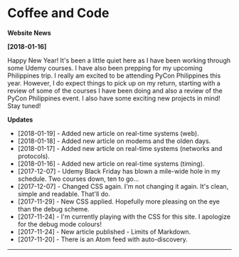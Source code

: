 # Coffee and Code

**Website News**

**[2018-01-16]**

Happy New Year! It's been a little quiet here as I have been working
through some Udemy courses. I have also been prepping for my upcoming
Philippines trip. I really am excited to be attending PyCon
Philippines this year. However, I do expect things to pick up on my
return, starting with a review of some of the courses I have been
doing and also a review of the PyCon Philippines event. I also have
some exciting new projects in mind! Stay tuned! 


**Updates**

* [2018-01-19] - Added new article on real-time systems (web).
* [2018-01-18] - Added new article on modems and the olden days.
* [2018-01-17] - Added new article on real-time systems (networks and protocols).
* [2018-01-16] - Added new article on real-time systems (timing).
* [2017-12-07] - Udemy Black Friday has blown a mile-wide hole in my schedule. Two courses down, ten to go...
* [2017-12-07] - Changed CSS again. I'm not changing it again. It's clean, simple and readable. That'll do.
* [2017-11-29] - New CSS applied. Hopefully more pleasing on the eye than the debug scheme.
* [2017-11-24] - I'm currently playing with the CSS for this site. I apologize for the debug mode colours!
* [2017-11-24] - New article published - Limits of Markdown.
* [2017-11-20] - There is an Atom feed with auto-discovery.

---

